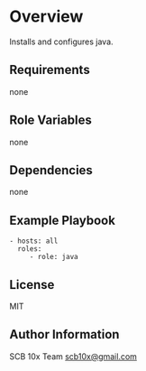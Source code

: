 # Overview

Installs and configures java.


## Requirements

none

## Role Variables

none

## Dependencies

none

## Example Playbook

    - hosts: all
      roles:
         - role: java

## License

MIT

## Author Information

SCB 10x Team <scb10x@gmail.com>
